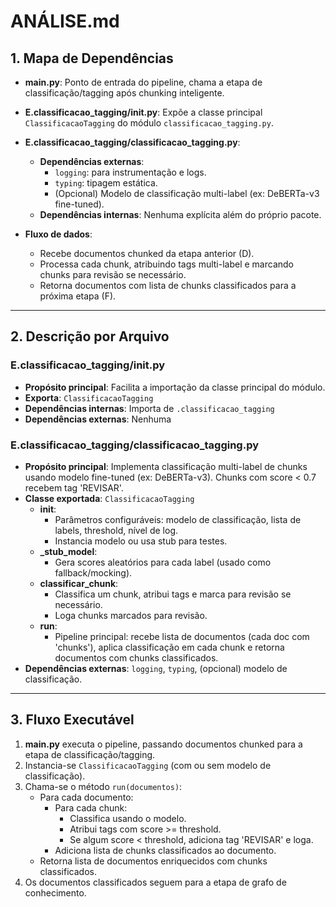 # ANÁLISE.md

## 1. Mapa de Dependências

- **main.py**: Ponto de entrada do pipeline, chama a etapa de classificação/tagging após chunking inteligente.
- **E.classificacao_tagging/__init__.py**: Expõe a classe principal `ClassificacaoTagging` do módulo `classificacao_tagging.py`.
- **E.classificacao_tagging/classificacao_tagging.py**:
  - **Dependências externas**:
    - `logging`: para instrumentação e logs.
    - `typing`: tipagem estática.
    - (Opcional) Modelo de classificação multi-label (ex: DeBERTa-v3 fine-tuned).
  - **Dependências internas**: Nenhuma explícita além do próprio pacote.

- **Fluxo de dados**:
  - Recebe documentos chunked da etapa anterior (D).
  - Processa cada chunk, atribuindo tags multi-label e marcando chunks para revisão se necessário.
  - Retorna documentos com lista de chunks classificados para a próxima etapa (F).

---

## 2. Descrição por Arquivo

### E.classificacao_tagging/__init__.py

- **Propósito principal**: Facilita a importação da classe principal do módulo.
- **Exporta**: `ClassificacaoTagging`
- **Dependências internas**: Importa de `.classificacao_tagging`
- **Dependências externas**: Nenhuma

### E.classificacao_tagging/classificacao_tagging.py

- **Propósito principal**: Implementa classificação multi-label de chunks usando modelo fine-tuned (ex: DeBERTa-v3). Chunks com score < 0.7 recebem tag 'REVISAR'.
- **Classe exportada**: `ClassificacaoTagging`
  - **__init__**: 
    - Parâmetros configuráveis: modelo de classificação, lista de labels, threshold, nível de log.
    - Instancia modelo ou usa stub para testes.
  - **_stub_model**:
    - Gera scores aleatórios para cada label (usado como fallback/mocking).
  - **classificar_chunk**:
    - Classifica um chunk, atribui tags e marca para revisão se necessário.
    - Loga chunks marcados para revisão.
  - **run**:
    - Pipeline principal: recebe lista de documentos (cada doc com 'chunks'), aplica classificação em cada chunk e retorna documentos com chunks classificados.
- **Dependências externas**: `logging`, `typing`, (opcional) modelo de classificação.

---

## 3. Fluxo Executável

1. **main.py** executa o pipeline, passando documentos chunked para a etapa de classificação/tagging.
2. Instancia-se `ClassificacaoTagging` (com ou sem modelo de classificação).
3. Chama-se o método `run(documentos)`:
   - Para cada documento:
     - Para cada chunk:
       - Classifica usando o modelo.
       - Atribui tags com score >= threshold.
       - Se algum score < threshold, adiciona tag 'REVISAR' e loga.
     - Adiciona lista de chunks classificados ao documento.
   - Retorna lista de documentos enriquecidos com chunks classificados.
4. Os documentos classificados seguem para a etapa de grafo de conhecimento.
